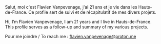 Salut, moi c'est Flavien Vanpevenage, j'ai 21 ans et je vie dans les Hauts-de-France.
Ce profile sert de suivi et de récapitulatif de mes divers projets.

Hi, I’m Flavien Vanpevenage, I am 21 years and I live in Hauts-de-France.
This profile serves as a follow-up and summary of my various projects.

Pour me joindre / To reach me : flavien.vanpevenage@proton.me


<!---
Flavien-Vanpevenage/Flavien-Vanpevenage is a ✨ special ✨ repository because its `README.md` (this file) appears on your GitHub profile.
You can click the Preview link to take a look at your changes.
--->
